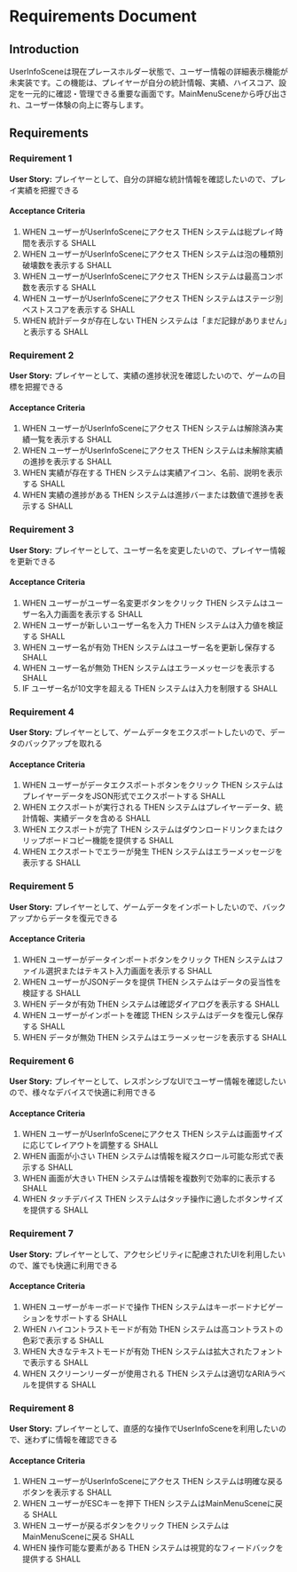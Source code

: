 # Requirements Document

## Introduction

UserInfoSceneは現在プレースホルダー状態で、ユーザー情報の詳細表示機能が未実装です。この機能は、プレイヤーが自分の統計情報、実績、ハイスコア、設定を一元的に確認・管理できる重要な画面です。MainMenuSceneから呼び出され、ユーザー体験の向上に寄与します。

## Requirements

### Requirement 1

**User Story:** プレイヤーとして、自分の詳細な統計情報を確認したいので、プレイ実績を把握できる

#### Acceptance Criteria

1. WHEN ユーザーがUserInfoSceneにアクセス THEN システムは総プレイ時間を表示する SHALL
2. WHEN ユーザーがUserInfoSceneにアクセス THEN システムは泡の種類別破壊数を表示する SHALL
3. WHEN ユーザーがUserInfoSceneにアクセス THEN システムは最高コンボ数を表示する SHALL
4. WHEN ユーザーがUserInfoSceneにアクセス THEN システムはステージ別ベストスコアを表示する SHALL
5. WHEN 統計データが存在しない THEN システムは「まだ記録がありません」と表示する SHALL

### Requirement 2

**User Story:** プレイヤーとして、実績の進捗状況を確認したいので、ゲームの目標を把握できる

#### Acceptance Criteria

1. WHEN ユーザーがUserInfoSceneにアクセス THEN システムは解除済み実績一覧を表示する SHALL
2. WHEN ユーザーがUserInfoSceneにアクセス THEN システムは未解除実績の進捗を表示する SHALL
3. WHEN 実績が存在する THEN システムは実績アイコン、名前、説明を表示する SHALL
4. WHEN 実績の進捗がある THEN システムは進捗バーまたは数値で進捗を表示する SHALL

### Requirement 3

**User Story:** プレイヤーとして、ユーザー名を変更したいので、プレイヤー情報を更新できる

#### Acceptance Criteria

1. WHEN ユーザーがユーザー名変更ボタンをクリック THEN システムはユーザー名入力画面を表示する SHALL
2. WHEN ユーザーが新しいユーザー名を入力 THEN システムは入力値を検証する SHALL
3. WHEN ユーザー名が有効 THEN システムはユーザー名を更新し保存する SHALL
4. WHEN ユーザー名が無効 THEN システムはエラーメッセージを表示する SHALL
5. IF ユーザー名が10文字を超える THEN システムは入力を制限する SHALL

### Requirement 4

**User Story:** プレイヤーとして、ゲームデータをエクスポートしたいので、データのバックアップを取れる

#### Acceptance Criteria

1. WHEN ユーザーがデータエクスポートボタンをクリック THEN システムはプレイヤーデータをJSON形式でエクスポートする SHALL
2. WHEN エクスポートが実行される THEN システムはプレイヤーデータ、統計情報、実績データを含める SHALL
3. WHEN エクスポートが完了 THEN システムはダウンロードリンクまたはクリップボードコピー機能を提供する SHALL
4. WHEN エクスポートでエラーが発生 THEN システムはエラーメッセージを表示する SHALL

### Requirement 5

**User Story:** プレイヤーとして、ゲームデータをインポートしたいので、バックアップからデータを復元できる

#### Acceptance Criteria

1. WHEN ユーザーがデータインポートボタンをクリック THEN システムはファイル選択またはテキスト入力画面を表示する SHALL
2. WHEN ユーザーがJSONデータを提供 THEN システムはデータの妥当性を検証する SHALL
3. WHEN データが有効 THEN システムは確認ダイアログを表示する SHALL
4. WHEN ユーザーがインポートを確認 THEN システムはデータを復元し保存する SHALL
5. WHEN データが無効 THEN システムはエラーメッセージを表示する SHALL

### Requirement 6

**User Story:** プレイヤーとして、レスポンシブなUIでユーザー情報を確認したいので、様々なデバイスで快適に利用できる

#### Acceptance Criteria

1. WHEN ユーザーがUserInfoSceneにアクセス THEN システムは画面サイズに応じてレイアウトを調整する SHALL
2. WHEN 画面が小さい THEN システムは情報を縦スクロール可能な形式で表示する SHALL
3. WHEN 画面が大きい THEN システムは情報を複数列で効率的に表示する SHALL
4. WHEN タッチデバイス THEN システムはタッチ操作に適したボタンサイズを提供する SHALL

### Requirement 7

**User Story:** プレイヤーとして、アクセシビリティに配慮されたUIを利用したいので、誰でも快適に利用できる

#### Acceptance Criteria

1. WHEN ユーザーがキーボードで操作 THEN システムはキーボードナビゲーションをサポートする SHALL
2. WHEN ハイコントラストモードが有効 THEN システムは高コントラストの色彩で表示する SHALL
3. WHEN 大きなテキストモードが有効 THEN システムは拡大されたフォントで表示する SHALL
4. WHEN スクリーンリーダーが使用される THEN システムは適切なARIAラベルを提供する SHALL

### Requirement 8

**User Story:** プレイヤーとして、直感的な操作でUserInfoSceneを利用したいので、迷わずに情報を確認できる

#### Acceptance Criteria

1. WHEN ユーザーがUserInfoSceneにアクセス THEN システムは明確な戻るボタンを表示する SHALL
2. WHEN ユーザーがESCキーを押下 THEN システムはMainMenuSceneに戻る SHALL
3. WHEN ユーザーが戻るボタンをクリック THEN システムはMainMenuSceneに戻る SHALL
4. WHEN 操作可能な要素がある THEN システムは視覚的なフィードバックを提供する SHALL